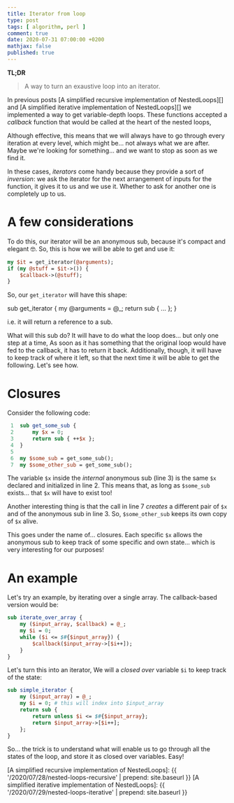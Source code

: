 ```yaml
---
title: Iterator from loop
type: post
tags: [ algorithm, perl ]
comment: true
date: 2020-07-31 07:00:00 +0200
mathjax: false
published: true
---
```


**TL;DR**

> A way to turn an exaustive loop into an iterator.

In previous posts [A simplified recursive implementation of NestedLoops][] and 
[A simplified iterative implementation of NestedLoops][] we implemented
a way to get variable-depth loops. These functions accepted a *callback*
function that would be called at the heart of the nested loops,

Although effective, this means that we will always have to go through
every iteration at every level, which might be... not always what we are
after. Maybe we're looking for something... and we want to stop as soon
as we find it.

In these cases, *iterators* come handy because they provide a sort of
*inversion*: we ask the iterator for the next arrangement of inputs for
the function, it gives it to us and we use it. Whether to ask for
another one is completely up to us.

# A few considerations

To do this, our iterator will be an anonymous sub, because it's compact
and elegant 🤓. So, this is how we will be able to get and use it:

```perl
my $it = get_iterator(@arguments);
if (my @stuff = $it->()) {
    $callback->(@stuff);
}
```

So, our `get_iterator` will have this shape:

sub get_iterator {
    my @arguments = @_;
    return sub { ... };
}

i.e. it will return a reference to a sub.

What will this sub do? It will have to do what the loop does... but only
one step at a time, As soon as it has something that the original loop
would have fed to the callback, it has to return it back. Additionally,
though, it will have to keep track of where it left, so that the next
time it will be able to get the following. Let's see how.

# Closures

Consider the following code:

```perl
 1  sub get_some_sub {
 2      my $x = 0;
 3      return sub { ++$x };
 4  }
 5
 6  my $some_sub = get_some_sub();
 7  my $some_other_sub = get_some_sub();
```

The variable `$x` inside the *internal* anonymous sub (line 3) is the
same `$x` declared and initialized in line 2. This means that, as long
as `$some_sub` exists... that `$x` will have to exist too!

Another interesting thing is that the call in line 7 *creates* a
different pair of `$x` and of the anonymous sub in line 3. So,
`$some_other_sub` keeps its own copy of `$x` alive.

This goes under the name of... closures. Each specific `$x` allows the
anonymous sub to keep track of some specific and own state... which is
very interesting for our purposes!

# An example

Let's try an example, by iterating over a single array. The
callback-based version would be:

```perl
sub iterate_over_array {
    my ($input_array, $callback) = @_;
    my $i = 0;
    while ($i <= $#{$input_array}) {
        $callback($input_array->[$i++]);
    }
}
```

Let's turn this into an iterator, We will a *closed over* variable `$i`
to keep track of the state:

```perl
sub simple_iterator {
    my ($input_array) = @_;
    my $i = 0; # this will index into $input_array
    return sub {
        return unless $i <= $#{$input_array};
        return $input_array->[$i++];
    };
}
```
So... the trick is to understand what will enable us to go through all
the states of the loop, and store it as closed over variables. Easy!

[A simplified recursive implementation of NestedLoops]: {{ '/2020/07/28/nested-loops-recursive' | prepend: site.baseurl }}
[A simplified iterative implementation of NestedLoops]: {{ '/2020/07/29/nested-loops-iterative' | prepend: site.baseurl }}

